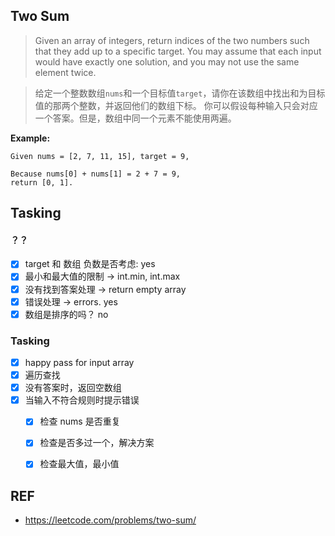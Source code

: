 ## Two Sum

> Given an array of integers, return indices of the two numbers such that they add up to a specific target.
> You may assume that each input would have exactly one solution, and you may not use the same element twice.

> 给定一个整数数组`nums`和一个目标值`target`，请你在该数组中找出和为目标值的那两个整数，并返回他们的数组下标。
> 你可以假设每种输入只会对应一个答案。但是，数组中同一个元素不能使用两遍。

**Example:**

```
Given nums = [2, 7, 11, 15], target = 9,

Because nums[0] + nums[1] = 2 + 7 = 9,
return [0, 1].
```

## Tasking

#### ？？

- [x] target 和 数组 负数是否考虑: yes
- [x] 最小和最大值的限制 -> int.min, int.max
- [x] 没有找到答案处理 -> return empty array
- [x] 错误处理 -> errors. yes
- [x] 数组是排序的吗？ no

### Tasking

- [x] happy pass for input array
- [x] 遍历查找
- [x] 没有答案时，返回空数组
- [x] 当输入不符合规则时提示错误
  - [x] 检查 nums 是否重复
  - [x] 检查是否多过一个，解决方案
  - [x] 检查最大值，最小值


## REF

- https://leetcode.com/problems/two-sum/
